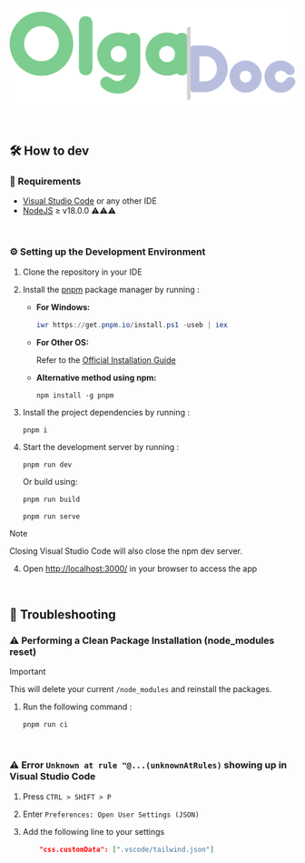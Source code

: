 <p align="center">
    <img src="static/img/OlgaLogo/doc/OlgaDocLogo.svg" width="600" alt="" style="pointer-events: none;">
</p>
<p align="center">
    <img src="https://img.shields.io/endpoint?url=https://cloudflare-pages-badges.spokelaxpc.workers.dev/?projectName=olgadoc" alt="">
</p>

## 🛠️ How to dev

### :wrench: Requirements

* [Visual Studio Code](https://code.visualstudio.com/download) or any other IDE
* [NodeJS](https://nodejs.org/en/download) ≥ v18.0.0 :warning::warning::warning:

&nbsp;

### :gear: Setting up the Development Environment

1. Clone the repository in your IDE

2. Install the [pnpm](https://pnpm.io/installation) package manager by running :

    * **For Windows:**

        ```powershell
        iwr https://get.pnpm.io/install.ps1 -useb | iex
        ```

    * **For Other OS:**

        Refer to the [Official Installation Guide](https://pnpm.io/installation)

    * **Alternative method using npm:**

        ```shell
        npm install -g pnpm
        ```

3. Install the project dependencies by running :

    ```shell
    pnpm i
    ```

4. Start the development server by running :

    ```shell
    pnpm run dev
    ```

    Or build using:

    ```shell
    pnpm run build
    ```

    ```shell
    pnpm run serve
    ```

> [!NOTE]
> Closing Visual Studio Code will also close the npm dev server.

4. Open [http://localhost:3000/](http://localhost:3000/) in your browser to access the app

&nbsp;

## 🔧 Troubleshooting

### :warning: Performing a Clean Package Installation (node_modules reset)

> [!IMPORTANT]
> This will delete your current `/node_modules` and reinstall the packages.

1. Run the following command :

    ```shell
    pnpm run ci
    ```

&nbsp;

### :warning: Error `Unknown at rule "@...(unknownAtRules)` showing up in Visual Studio Code

1. Press `CTRL > SHIFT > P`
2. Enter `Preferences: Open User Settings (JSON)`
3. Add the following line to your settings

    ```json
        "css.customData": [".vscode/tailwind.json"]
    ```
